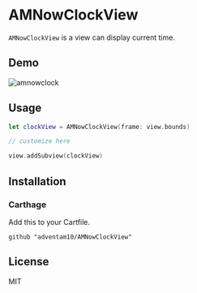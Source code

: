 # AMNowClockView

`AMNowClockView` is a view can display current time.

## Demo

![amnowclock](https://user-images.githubusercontent.com/34936885/34642298-1594ee86-f354-11e7-85a6-39d97bf96785.gif)

## Usage

```swift
let clockView = AMNowClockView(frame: view.bounds)

// customize here

view.addSubview(clockView)
```

## Installation

### Carthage

Add this to your Cartfile.

```ogdl
github "adventam10/AMNowClockView"
```

## License

MIT

